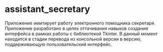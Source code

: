 # assistant_secretary
Приложение имитирует работу электронного помощника секретаря.
Приложение разработано в целях оттачивания навыков создания интерфейса в рамках работы с библиотекой Tkinter.
В данный момент находится в стадии перевода из консольной версии в версию, поддерживающую пользовательский интерфейс.
